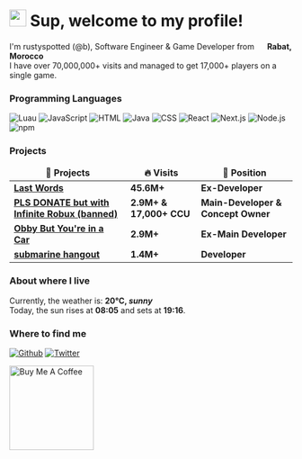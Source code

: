 <h1><img src="https://emojis.slackmojis.com/emojis/images/1531849430/4246/blob-sunglasses.gif?1531849430" width="30"/> Sup, welcome to my profile!</h1>

I'm rustyspotted (@b), Software Engineer & Game Developer from <img src="https://upload.wikimedia.org/wikipedia/commons/2/2c/Flag_of_Morocco.svg" width="15"/> <b>Rabat, Morocco</b>
<br/> I have over 70,000,000+ visits and managed to get 17,000+ players on a single game. </br>
<h3>Programming Languages</h3>
<p>
  <img alt="Luau" src="https://img.shields.io/badge/-Luau-007ACC?style=flat-square&logo=lua&logoColor=white" />
  <img alt="JavaScript" src="https://img.shields.io/badge/-JavaScript-F7DF1E?style=flat-square&logo=javascript&logoColor=black" />
  <img alt="HTML" src="https://img.shields.io/badge/-HTML5-E34F26?style=flat-square&logo=html&logoColor=white" />
  <img alt="Java" src="https://img.shields.io/badge/-Java-007396?style=flat-square&logo=java&logoColor=white" />
  <img alt="CSS" src="https://img.shields.io/badge/-CSS3-1572B6?style=flat-square&logo=css3&logoColor=white" />
  <img alt="React" src="https://img.shields.io/badge/-React-61DAFB?style=flat-square&logo=react&logoColor=black" />
  <img alt="Next.js" src="https://img.shields.io/badge/-Next.js-000000?style=flat-square&logo=next.js&logoColor=white" />
  <img alt="Node.js" src="https://img.shields.io/badge/-Node.js-43853D?style=flat-square&logo=node.js&logoColor=white" />
  <img alt="npm" src="https://img.shields.io/badge/-npm-CB3837?style=flat-square&logo=npm&logoColor=white" />
</p>
<h3>Projects</h3>
<table>
  <thead align="center">
    <tr border: none;>
      <td><b>🎁 Projects</b></td>
      <td><b>🔥 Visits</b></td>
      <td><b>📗 Position</b></td>
    </tr>
  </thead>
  <tbody>
    <tr>
      <td><a href="https://www.roblox.com/games/10238264463/Last-Words"><b>Last Words</b></a></td>
      <td><b>45.6M+</b></td>
      <td><b>Ex-Developer</b></td>
    </tr>
    <tr>
      <td><a href="https://twitter.com/zzen_a/status/1761332924127879263"><b>PLS DONATE but with Infinite Robux (banned)</b></a></td>
      <td><b>2.9M+ & 17,000+ CCU</b></td>
      <td><b>Main-Developer & Concept Owner</b></td>
    </tr>
    <tr>
      <td><a href="https://www.roblox.com/games/14618918452/Obby-But-Youre-in-a-Car"><b>Obby But You're in a Car</b></a></td>
      <td><b>2.9M+</b></td>
      <td><b>Ex-Main Developer</b></td>
    </tr>
    <tr>
      <td><a href="https://www.roblox.com/games/9375617486/submarine-hangout"><b>submarine hangout</b></a></td>
      <td><b>1.4M+</b></td>
      <td><b>Developer</b></td>
    </tr>
  </tbody>
</table>
<h3>About where I live</h3>
Currently, the weather is: <b> 20°C, <i>sunny</i></b></br>Today, the sun rises at <b>08:05</b> and sets at <b>19:16</b>.
<h3>Where to find me</h3>
<p><a href="https://github.com/rustyspottedcatt" target="_blank"><img alt="Github" src="https://img.shields.io/badge/GitHub-%2312100E.svg?&style=for-the-badge&logo=Github&logoColor=white" /></a> <a href="https://twitter.com/zzen_a" target="_blank"><img alt="Twitter" src="https://img.shields.io/badge/twitter-%231DA1F2.svg?&style=for-the-badge&logo=twitter&logoColor=white" />
</p>

<a href="https://www.buymeacoffee.com/rustyspotted" target="_blank"><img src="https://cdn.buymeacoffee.com/buttons/v2/default-red.png" alt="Buy Me A Coffee" width="150" ></a>
